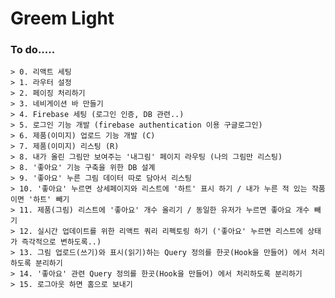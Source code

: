 # Greem Light

### To do.....

    > 0. 리액트 세팅
    > 1. 라우터 설정
    > 2. 페이징 처리하기
    > 3. 네비게이션 바 만들기
    > 4. Firebase 세팅 (로그인 인증, DB 관련..)
    > 5. 로그인 기능 개발 (firebase authentication 이용 구글로그인)
    > 6. 제품(이미지) 업로드 기능 개발 (C)
    > 7. 제품(이미지) 리스팅 (R)
    > 8. 내가 올린 그림만 보여주는 '내그림' 페이지 라우팅 (나의 그림만 리스팅)
    > 8. '좋아요' 기능 구축을 위한 DB 설계
    > 9. '좋아요' 누른 그림 데이터 따로 담아서 리스팅
    > 10. '좋아요' 누르면 상세페이지와 리스트에 '하트' 표시 하기 / 내가 누른 적 있는 작품이면 '하트' 빼기
    > 11. 제품(그림) 리스트에 '좋아요' 개수 올리기 / 동일한 유저가 누르면 좋아요 개수 빼기
    > 12. 실시간 업데이트를 위한 리액트 쿼리 리펙토링 하기 ('좋아요' 누르면 리스트에 상태가 즉각적으로 변하도록..)
    > 13. 그림 업로드(쓰기)와 표시(읽기)하는 Query 정의를 한곳(Hook을 만들어) 에서 처리하도록 분리하기
    > 14. '좋아요' 관련 Query 정의를 한곳(Hook을 만들어) 에서 처리하도록 분리하기
    > 15. 로그아웃 하면 홈으로 보내기
